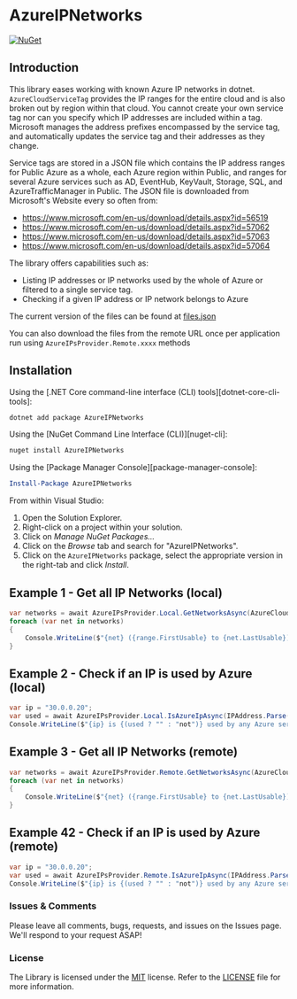 # AzureIPNetworks

[![NuGet](https://img.shields.io/nuget/v/AzureIPNetworks.svg)](https://www.nuget.org/packages/AzureIPNetworks/)

## Introduction

This library eases working with known Azure IP networks in dotnet. `AzureCloudServiceTag` provides the IP ranges for the entire
cloud and is also broken out by region within that cloud. You cannot create your own service tag nor can you specify which IP addresses are included within a tag. Microsoft manages the address prefixes encompassed by the service tag, and automatically updates the service tag and their addresses as they change.

Service tags are stored in a JSON file which contains the IP address ranges for Public Azure as a whole, each Azure region within Public, and ranges for several Azure services such as AD, EventHub, KeyVault, Storage, SQL, and AzureTrafficManager in Public. The JSON file is downloaded from Microsoft's Website every so often from:

- <https://www.microsoft.com/en-us/download/details.aspx?id=56519>
- <https://www.microsoft.com/en-us/download/details.aspx?id=57062>
- <https://www.microsoft.com/en-us/download/details.aspx?id=57063>
- <https://www.microsoft.com/en-us/download/details.aspx?id=57064>

The library offers capabilities such as:

- Listing IP addresses or IP networks used by the whole of Azure or filtered to a single service tag.
- Checking if a given IP address or IP network belongs to Azure

The current version of the files can be found at [files.json](./src/AzureIPNetworks/Resources/files.json)

You can also download the files from the remote URL once per application run using `AzureIPsProvider.Remote.xxxx` methods

## Installation

Using the [.NET Core command-line interface (CLI) tools][dotnet-core-cli-tools]:

```sh
dotnet add package AzureIPNetworks
```

Using the [NuGet Command Line Interface (CLI)][nuget-cli]:

```sh
nuget install AzureIPNetworks
```

Using the [Package Manager Console][package-manager-console]:

```powershell
Install-Package AzureIPNetworks
```

From within Visual Studio:

1. Open the Solution Explorer.
2. Right-click on a project within your solution.
3. Click on *Manage NuGet Packages...*
4. Click on the *Browse* tab and search for "AzureIPNetworks".
5. Click on the `AzureIPNetworks` package, select the appropriate version in the right-tab and click *Install*.

## Example 1 - Get all IP Networks (local)

```csharp
var networks = await AzureIPsProvider.Local.GetNetworksAsync(AzureCloud.Public);
foreach (var net in networks)
{
    Console.WriteLine($"{net} ({range.FirstUsable} to {net.LastUsable})");
}
```

## Example 2 - Check if an IP is used by Azure (local)

```csharp
var ip = "30.0.0.20";
var used = await AzureIPsProvider.Local.IsAzureIpAsync(IPAddress.Parse(ip));
Console.WriteLine($"{ip} is {(used ? "" : "not")} used by any Azure service");
```

## Example 3 - Get all IP Networks (remote)

```csharp
var networks = await AzureIPsProvider.Remote.GetNetworksAsync(AzureCloud.Public);
foreach (var net in networks)
{
    Console.WriteLine($"{net} ({range.FirstUsable} to {net.LastUsable})");
}
```

## Example 42 - Check if an IP is used by Azure (remote)

```csharp
var ip = "30.0.0.20";
var used = await AzureIPsProvider.Remote.IsAzureIpAsync(IPAddress.Parse(ip));
Console.WriteLine($"{ip} is {(used ? "" : "not")} used by any Azure service");
```

### Issues &amp; Comments

Please leave all comments, bugs, requests, and issues on the Issues page. We'll respond to your request ASAP!

### License

The Library is licensed under the [MIT](http://www.opensource.org/licenses/mit-license.php "Read more about the MIT license form") license. Refer to the [LICENSE](./LICENSE) file for more information.
